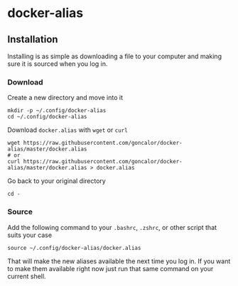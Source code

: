 docker-alias
============


Installation
------------

Installing is as simple as downloading a file to your computer and making sure it is sourced when you log in.

### Download

Create a new directory and move into it

    mkdir -p ~/.config/docker-alias
    cd ~/.config/docker-alias

Download `docker.alias` with `wget` or `curl`

    wget https://raw.githubusercontent.com/goncalor/docker-alias/master/docker.alias
    # or
    curl https://raw.githubusercontent.com/goncalor/docker-alias/master/docker.alias > docker.alias

Go back to your original directory

    cd -

### Source

Add the following command to your `.bashrc`, `.zshrc`, or other script that suits your case

    source ~/.config/docker-alias/docker.alias

That will make the new aliases available the next time you log in. If you want to make them available right now just run that same command on your current shell.
